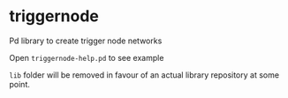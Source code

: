 # triggernode
Pd library to create trigger node networks

Open `triggernode-help.pd` to see example

`lib` folder will be removed in favour of an actual library repository at some point.
